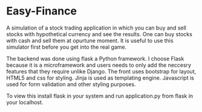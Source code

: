 # Easy-Finance
A simulation of a stock trading application in which you can buy and sell stocks with hypothetical currency and see the results. 
One can buy stocks with cash and sell them at opurtune moment. It is useful to use this simulator first before you get into the real game.

The backend was done using flask a Python framework. I choose Flask because it is a microframework and users needs to only add the neccesry features that they require unlike Django. The front uses bootstrap for layout, HTML5 and css for styling. Jinja is used as templating engine. Javascript is used for form validation and other styling purposes. 

To view this install flask in your system and run application.py from flask in your localhost.
